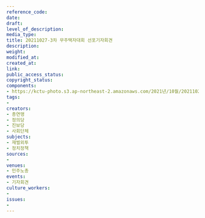 ```yaml
---
reference_code: 
date: 
draft: 
level_of_description: 
media_type: 
title: 20211027-3차 무주택자대회 선포기자회견
description: 
weight: 
modified_at: 
created_at: 
link: 
public_access_status: 
copyright_status: 
components:
- https://kctu-photo.s3.ap-northeast-2.amazonaws.com/2021년/10월/20211027-3차+무주택자대회+선포기자회견/_1D20164.jpg
tags:
- 
creators:
- 총연맹
- 정의당
- 진보당
- 사회단체
subjects:
- 재벌외투
- 정치정책
sources:
- 
venues:
- 민주노총
events:
- 기자회견
culture_workers:
- 
issues:
- 
---
```

